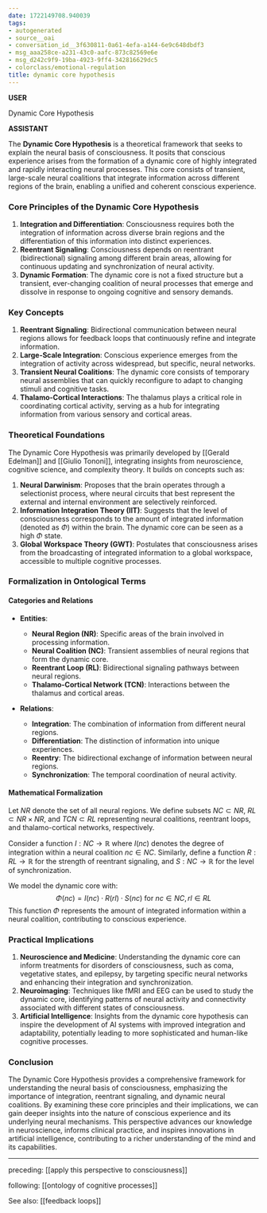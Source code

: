 ```yaml
---
date: 1722149708.940039
tags:
- autogenerated
- source__oai
- conversation_id__3f630811-0a61-4efa-a144-6e9c648dbdf3
- msg_aaa258ce-a231-43c0-aafc-873c82569e6e
- msg_d242c9f9-19ba-4923-9ff4-342816629dc5
- colorclass/emotional-regulation
title: dynamic core hypothesis
---
```


**USER**

Dynamic Core Hypothesis


**ASSISTANT**

The **Dynamic Core Hypothesis** is a theoretical framework that seeks to explain the neural basis of consciousness. It posits that conscious experience arises from the formation of a dynamic core of highly integrated and rapidly interacting neural processes. This core consists of transient, large-scale neural coalitions that integrate information across different regions of the brain, enabling a unified and coherent conscious experience.

### Core Principles of the Dynamic Core Hypothesis

1. **Integration and Differentiation**: Consciousness requires both the integration of information across diverse brain regions and the differentiation of this information into distinct experiences.
2. **Reentrant Signaling**: Consciousness depends on reentrant (bidirectional) signaling among different brain areas, allowing for continuous updating and synchronization of neural activity.
3. **Dynamic Formation**: The dynamic core is not a fixed structure but a transient, ever-changing coalition of neural processes that emerge and dissolve in response to ongoing cognitive and sensory demands.

### Key Concepts

1. **Reentrant Signaling**: Bidirectional communication between neural regions allows for feedback loops that continuously refine and integrate information.
2. **Large-Scale Integration**: Conscious experience emerges from the integration of activity across widespread, but specific, neural networks.
3. **Transient Neural Coalitions**: The dynamic core consists of temporary neural assemblies that can quickly reconfigure to adapt to changing stimuli and cognitive tasks.
4. **Thalamo-Cortical Interactions**: The thalamus plays a critical role in coordinating cortical activity, serving as a hub for integrating information from various sensory and cortical areas.

### Theoretical Foundations

The Dynamic Core Hypothesis was primarily developed by [[Gerald Edelman]] and [[Giulio Tononi]], integrating insights from neuroscience, cognitive science, and complexity theory. It builds on concepts such as:

1. **Neural Darwinism**: Proposes that the brain operates through a selectionist process, where neural circuits that best represent the external and internal environment are selectively reinforced.
2. **Information Integration Theory (IIT)**: Suggests that the level of consciousness corresponds to the amount of integrated information (denoted as $\Phi$) within the brain. The dynamic core can be seen as a high $\Phi$ state.
3. **Global Workspace Theory (GWT)**: Postulates that consciousness arises from the broadcasting of integrated information to a global workspace, accessible to multiple cognitive processes.

### Formalization in Ontological Terms

#### Categories and Relations

- **Entities**:
  - **Neural Region (NR)**: Specific areas of the brain involved in processing information.
  - **Neural Coalition (NC)**: Transient assemblies of neural regions that form the dynamic core.
  - **Reentrant Loop (RL)**: Bidirectional signaling pathways between neural regions.
  - **Thalamo-Cortical Network (TCN)**: Interactions between the thalamus and cortical areas.

- **Relations**:
  - **Integration**: The combination of information from different neural regions.
  - **Differentiation**: The distinction of information into unique experiences.
  - **Reentry**: The bidirectional exchange of information between neural regions.
  - **Synchronization**: The temporal coordination of neural activity.

#### Mathematical Formalization

Let $NR$ denote the set of all neural regions. We define subsets $NC \subset NR$, $RL \subset NR \times NR$, and $TCN \subset RL$ representing neural coalitions, reentrant loops, and thalamo-cortical networks, respectively.

Consider a function $I: NC \rightarrow \mathbb{R}$ where $I(nc)$ denotes the degree of integration within a neural coalition $nc \in NC$. Similarly, define a function $R: RL \rightarrow \mathbb{R}$ for the strength of reentrant signaling, and $S: NC \rightarrow \mathbb{R}$ for the level of synchronization.

We model the dynamic core with:
$$ \Phi(nc) = I(nc) \cdot R(rl) \cdot S(nc) \text{ for } nc \in NC, rl \in RL $$
This function $\Phi$ represents the amount of integrated information within a neural coalition, contributing to conscious experience.

### Practical Implications

1. **Neuroscience and Medicine**: Understanding the dynamic core can inform treatments for disorders of consciousness, such as coma, vegetative states, and epilepsy, by targeting specific neural networks and enhancing their integration and synchronization.
2. **Neuroimaging**: Techniques like fMRI and EEG can be used to study the dynamic core, identifying patterns of neural activity and connectivity associated with different states of consciousness.
3. **Artificial Intelligence**: Insights from the dynamic core hypothesis can inspire the development of AI systems with improved integration and adaptability, potentially leading to more sophisticated and human-like cognitive processes.

### Conclusion

The Dynamic Core Hypothesis provides a comprehensive framework for understanding the neural basis of consciousness, emphasizing the importance of integration, reentrant signaling, and dynamic neural coalitions. By examining these core principles and their implications, we can gain deeper insights into the nature of conscious experience and its underlying neural mechanisms. This perspective advances our knowledge in neuroscience, informs clinical practice, and inspires innovations in artificial intelligence, contributing to a richer understanding of the mind and its capabilities.


---

preceding: [[apply this perspective to consciousness]]  


following: [[ontology of cognitive processes]]

See also: [[feedback loops]]